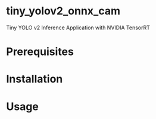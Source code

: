 # tiny_yolov2_onnx_cam
Tiny YOLO v2 Inference Application with NVIDIA TensorRT

# Prerequisites

# Installation

# Usage

# 
